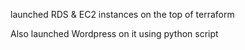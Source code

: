 launched RDS & EC2 instances on the top of terraform

Also launched Wordpress on it using python script
